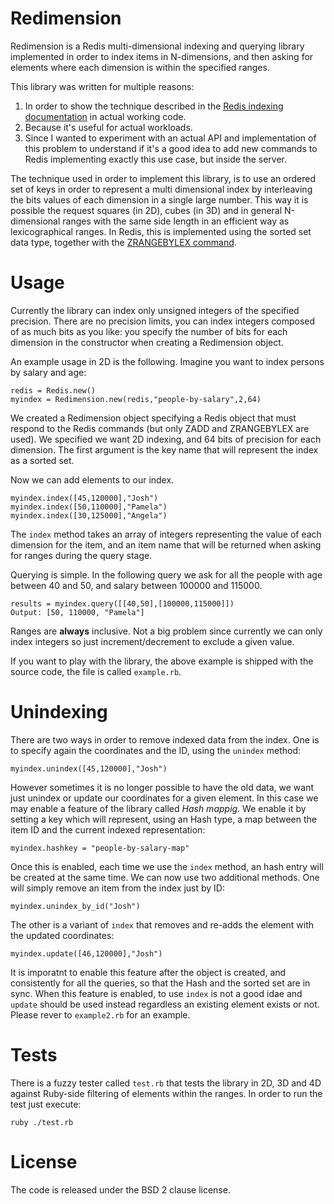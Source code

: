 Redimension
===

Redimension is a Redis multi-dimensional indexing and querying library
implemented in order to index items in N-dimensions, and then asking for elements
where each dimension is within the specified ranges.

This library was written for multiple reasons:

1. In order to show the technique described in the [Redis indexing documentation](http://redis.io/topics/indexes) in actual working code.
2. Because it's useful for actual workloads.
3. Since I wanted to experiment with an actual API and implementation of this problem to understand if it's a good idea to add new commands to Redis implementing exactly this use case, but inside the server.

The technique used in order to implement this library, is to use an ordered
set of keys in order to represent a multi dimensional index by interleaving
the bits values of each dimension in a single large number. This way
it is possible the request squares (in 2D), cubes (in 3D) and in general
N-dimensional ranges with the same side length in an efficient way as
lexicographical ranges. In Redis, this is implemented using the sorted set
data type, together with the [ZRANGEBYLEX command](http://redis.io/commands/zrangebylex).

Usage
===

Currently the library can index only unsigned integers of the specified
precision. There are no precision limits, you can index integers composed
of as much bits as you like: you specify the number of bits for each dimension
in the constructor when creating a Redimension object.

An example usage in 2D is the following. Imagine you want to index persons
by salary and age:

    redis = Redis.new()
    myindex = Redimension.new(redis,"people-by-salary",2,64)

We created a Redimension object specifying a Redis object that must respond
to the Redis commands (but only ZADD and ZRANGEBYLEX are used). We specified
we want 2D indexing, and 64 bits of precision for each dimension.
The first argument is the key name that will represent the index as a
sorted set.

Now we can add elements to our index.

    myindex.index([45,120000],"Josh")
    myindex.index([50,110000],"Pamela")
    myindex.index([30,125000],"Angela")

The `index` method takes an array of integers representing the value of each
dimension for the item, and an item name that will be returned when asking
for ranges during the query stage.

Querying is simple. In the following query we ask for all the people with
age between 40 and 50, and salary between 100000 and 115000.

    results = myindex.query([[40,50],[100000,115000]])
    Output: [50, 110000, "Pamela"]

Ranges are **always** inclusive. Not a big problem since currently we can
only index integers so just increment/decrement to exclude a given value.

If you want to play with the library, the above example is shipped with
the source code, the file is called `example.rb`.

Unindexing
===

There are two ways in order to remove indexed data from the index. One
is to specify again the coordinates and the ID, using the `unindex` method:

    myindex.unindex([45,120000],"Josh")

However sometimes it is no longer possible to have the old data, we want
just unindex or update our coordinates for a given element. In this
case we may enable a feature of the library called *Hash mappig*. We
enable it by setting a key which will represent, using an Hash type, a
map between the item ID and the current indexed representation:

    myindex.hashkey = "people-by-salary-map"

Once this is enabled, each time we use the `index` method, an hash entry
will be created at the same time. We can now use two additional methods.
One will simply remove an item from the index just by ID:

    myindex.unindex_by_id("Josh")

The other is a variant of `index` that removes and re-adds the element with
the updated coordinates:

    myindex.update([46,120000],"Josh")

It is imporatnt to enable this feature after the object is created, and
consistently for all the queries, so that the Hash and the sorted set
are in sync. When this feature is enabled, to use `index` is not a good
idae and `update` should be used instead regardless an existing element
exists or not. Please rever to `example2.rb` for an example.

Tests
===

There is a fuzzy tester called `test.rb` that tests the library in 2D, 3D
and 4D against Ruby-side filtering of elements within the ranges.
In order to run the test just execute:

    ruby ./test.rb

License
===

The code is released under the BSD 2 clause license.
